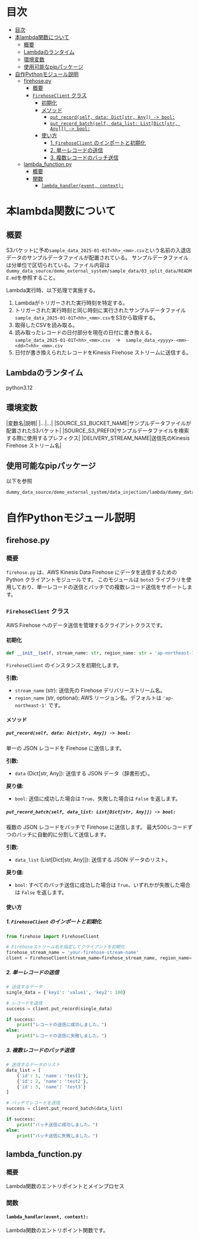 # 目次

- [目次](#目次)
- [本lambda関数について](#本lambda関数について)
  - [概要](#概要)
  - [Lambdaのランタイム](#lambdaのランタイム)
  - [環境変数](#環境変数)
  - [使用可能なpipパッケージ](#使用可能なpipパッケージ)
- [自作Pythonモジュール説明](#自作pythonモジュール説明)
  - [firehose.py](#firehosepy)
    - [概要](#概要-1)
    - [`FirehoseClient` クラス](#firehoseclient-クラス)
      - [初期化](#初期化)
      - [メソッド](#メソッド)
        - [`put_record(self, data: Dict[str, Any]) -> bool:`](#put_recordself-data-dictstr-any---bool)
        - [`put_record_batch(self, data_list: List[Dict[str, Any]]) -> bool:`](#put_record_batchself-data_list-listdictstr-any---bool)
      - [使い方](#使い方)
        - [1. `FirehoseClient` のインポートと初期化](#1-firehoseclient-のインポートと初期化)
        - [2. 単一レコードの送信](#2-単一レコードの送信)
        - [3. 複数レコードのバッチ送信](#3-複数レコードのバッチ送信)
  - [lambda\_function.py](#lambda_functionpy)
    - [概要](#概要-2)
    - [関数](#関数)
      - [`lambda_handler(event, context):`](#lambda_handlerevent-context)


# 本lambda関数について

## 概要

S3バケットに予め`sample_data_2025-01-01T<hh>_<mm>.csv`という名前の入退店データのサンプルデータファイルが配置されている。
サンプルデータファイルは分単位で区切られている。ファイル内容は`dummy_data_source/demo_external_system/sample_data/03_split_data/README.md`を参照すること。

Lambda実行時、以下処理で実施する。

1. Lambdaがトリガーされた実行時刻を特定する。
2. トリガーされた実行時刻と同じ時刻に実行されたサンプルデータファイル`sample_data_2025-01-01T<hh>_<mm>.csv`をS3から取得する。
3. 取得したCSVを読み取る。
4. 読み取ったレコードの日付部分を現在の日付に書き換える。`sample_data_2025-01-01T<hh>_<mm>.csv`　→　`sample_data_<yyyy>-<mm>-<dd>T<hh>_<mm>.csv`
5. 日付が書き換えられたレコードをKinesis Firehose ストリームに送信する。

## Lambdaのランタイム

python3.12

## 環境変数

|変数名|説明|
|...|...|
|SOURCE_S3_BUCKET_NAME|サンプルデータファイルが配置されたS3バケット|
|SOURCE_S3_PREFIX|サンプルデータファイルを検索する際に使用するプレフィクス|
|DELIVERY_STREAM_NAME|送信先のKinesis Firehose ストリーム名|

## 使用可能なpipパッケージ

以下を参照

```bash
dummy_data_source/demo_external_system/data_injection/lambda/dummy_data_injector/src/requirements.txt
```

# 自作Pythonモジュール説明

## firehose.py

### 概要

`firehose.py` は、AWS Kinesis Data Firehose にデータを送信するための Python クライアントモジュールです。
このモジュールは `boto3` ライブラリを使用しており、単一レコードの送信とバッチでの複数レコード送信をサポートします。

### `FirehoseClient` クラス

AWS Firehose へのデータ送信を管理するクライアントクラスです。

#### 初期化

```python
def __init__(self, stream_name: str, region_name: str = 'ap-northeast-1'):
```

`FirehoseClient` のインスタンスを初期化します。

**引数:**

*   `stream_name` (str): 送信先の Firehose デリバリーストリーム名。
*   `region_name` (str, optional): AWS リージョン名。デフォルトは `'ap-northeast-1'` です。

#### メソッド

##### `put_record(self, data: Dict[str, Any]) -> bool:`

単一の JSON レコードを Firehose に送信します。

**引数:**

*   `data` (Dict[str, Any]): 送信する JSON データ（辞書形式）。

**戻り値:**

*   `bool`: 送信に成功した場合は `True`、失敗した場合は `False` を返します。

##### `put_record_batch(self, data_list: List[Dict[str, Any]]) -> bool:`

複数の JSON レコードをバッチで Firehose に送信します。
最大500レコードずつのバッチに自動的に分割して送信します。

**引数:**

*   `data_list` (List[Dict[str, Any]]): 送信する JSON データのリスト。

**戻り値:**

*   `bool`: すべてのバッチ送信に成功した場合は `True`、いずれかが失敗した場合は `False` を返します。

#### 使い方

##### 1. `FirehoseClient` のインポートと初期化

```python
from firehose import FirehoseClient

# Firehoseストリーム名を指定してクライアントを初期化
firehose_stream_name = 'your-firehose-stream-name'
client = FirehoseClient(stream_name=firehose_stream_name, region_name='ap-northeast-1')
```

##### 2. 単一レコードの送信

```python
# 送信するデータ
single_data = {'key1': 'value1', 'key2': 100}

# レコードを送信
success = client.put_record(single_data)

if success:
    print("レコードの送信に成功しました。")
else:
    print("レコードの送信に失敗しました。")
```

##### 3. 複数レコードのバッチ送信

```python
# 送信するデータのリスト
data_list = [
    {'id': 1, 'name': 'test1'},
    {'id': 2, 'name': 'test2'},
    {'id': 3, 'name': 'test3'}
]

# バッチでレコードを送信
success = client.put_record_batch(data_list)

if success:
    print("バッチ送信に成功しました。")
else:
    print("バッチ送信に失敗しました。")
```
## lambda_function.py

### 概要

Lambda関数のエントリポイントとメインプロセス

### 関数

#### `lambda_handler(event, context):`

Lambda関数のエントリポイント関数です。
